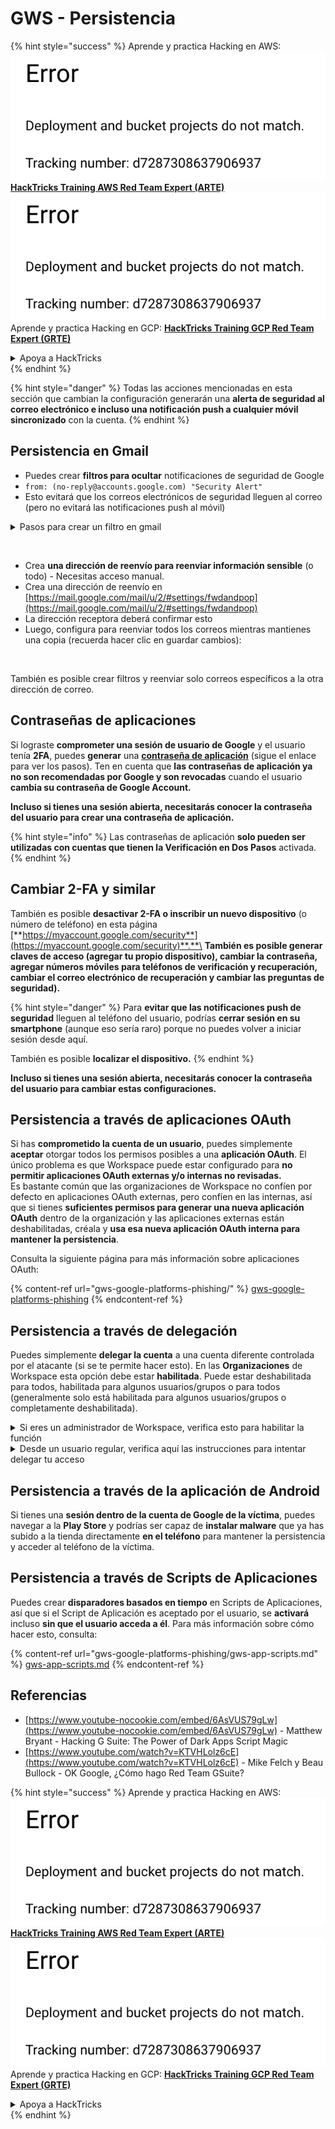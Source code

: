 # GWS - Persistencia

{% hint style="success" %}
Aprende y practica Hacking en AWS:<img src="../../.gitbook/assets/image (1) (1).png" alt="" data-size="line">[**HackTricks Training AWS Red Team Expert (ARTE)**](https://training.hacktricks.xyz/courses/arte)<img src="../../.gitbook/assets/image (1) (1).png" alt="" data-size="line">\
Aprende y practica Hacking en GCP: <img src="../../.gitbook/assets/image (2).png" alt="" data-size="line">[**HackTricks Training GCP Red Team Expert (GRTE)**<img src="../../.gitbook/assets/image (2).png" alt="" data-size="line">](https://training.hacktricks.xyz/courses/grte)

<details>

<summary>Apoya a HackTricks</summary>

* Revisa los [**planes de suscripción**](https://github.com/sponsors/carlospolop)!
* **Únete al** 💬 [**grupo de Discord**](https://discord.gg/hRep4RUj7f) o al [**grupo de telegram**](https://t.me/peass) o **síguenos** en **Twitter** 🐦 [**@hacktricks\_live**](https://twitter.com/hacktricks\_live)**.**
* **Comparte trucos de hacking enviando PRs a los** [**HackTricks**](https://github.com/carlospolop/hacktricks) y [**HackTricks Cloud**](https://github.com/carlospolop/hacktricks-cloud) repos de github.

</details>
{% endhint %}

{% hint style="danger" %}
Todas las acciones mencionadas en esta sección que cambian la configuración generarán una **alerta de seguridad al correo electrónico e incluso una notificación push a cualquier móvil sincronizado** con la cuenta.
{% endhint %}

## **Persistencia en Gmail**

* Puedes crear **filtros para ocultar** notificaciones de seguridad de Google
* `from: (no-reply@accounts.google.com) "Security Alert"`
* Esto evitará que los correos electrónicos de seguridad lleguen al correo (pero no evitará las notificaciones push al móvil)

<details>

<summary>Pasos para crear un filtro en gmail</summary>

(Instrucciones de [**aquí**](https://support.google.com/mail/answer/6579))

1. Abre [Gmail](https://mail.google.com/).
2. En el cuadro de búsqueda en la parte superior, haz clic en Mostrar opciones de búsqueda ![photos tune](https://lh3.googleusercontent.com/cD6YR\_YvqXqNKxrWn2NAWkV6tjJtg8vfvqijKT1\_9zVCrl2sAx9jROKhLqiHo2ZDYTE=w36) .
3. Ingresa tus criterios de búsqueda. Si deseas verificar que tu búsqueda funcionó correctamente, ve qué correos aparecen haciendo clic en **Buscar**.
4. En la parte inferior de la ventana de búsqueda, haz clic en **Crear filtro**.
5. Elige lo que deseas que haga el filtro.
6. Haz clic en **Crear filtro**.

Revisa tu filtro actual (para eliminarlos) en [https://mail.google.com/mail/u/0/#settings/filters](https://mail.google.com/mail/u/0/#settings/filters)

</details>

<figure><img src="../../.gitbook/assets/image (331).png" alt=""><figcaption></figcaption></figure>

* Crea **una dirección de reenvío para reenviar información sensible** (o todo) - Necesitas acceso manual.
* Crea una dirección de reenvío en [https://mail.google.com/mail/u/2/#settings/fwdandpop](https://mail.google.com/mail/u/2/#settings/fwdandpop)
* La dirección receptora deberá confirmar esto
* Luego, configura para reenviar todos los correos mientras mantienes una copia (recuerda hacer clic en guardar cambios):

<figure><img src="../../.gitbook/assets/image (332).png" alt=""><figcaption></figcaption></figure>

También es posible crear filtros y reenviar solo correos específicos a la otra dirección de correo.

## Contraseñas de aplicaciones

Si lograste **comprometer una sesión de usuario de Google** y el usuario tenía **2FA**, puedes **generar** una [**contraseña de aplicación**](https://support.google.com/accounts/answer/185833?hl=en) (sigue el enlace para ver los pasos). Ten en cuenta que **las contraseñas de aplicación ya no son recomendadas por Google y son revocadas** cuando el usuario **cambia su contraseña de Google Account.**

**Incluso si tienes una sesión abierta, necesitarás conocer la contraseña del usuario para crear una contraseña de aplicación.**

{% hint style="info" %}
Las contraseñas de aplicación **solo pueden ser utilizadas con cuentas que tienen la Verificación en Dos Pasos** activada.
{% endhint %}

## Cambiar 2-FA y similar

También es posible **desactivar 2-FA o inscribir un nuevo dispositivo** (o número de teléfono) en esta página [**https://myaccount.google.com/security**](https://myaccount.google.com/security)**.**\
**También es posible generar claves de acceso (agregar tu propio dispositivo), cambiar la contraseña, agregar números móviles para teléfonos de verificación y recuperación, cambiar el correo electrónico de recuperación y cambiar las preguntas de seguridad).**

{% hint style="danger" %}
Para **evitar que las notificaciones push de seguridad** lleguen al teléfono del usuario, podrías **cerrar sesión en su smartphone** (aunque eso sería raro) porque no puedes volver a iniciar sesión desde aquí.

También es posible **localizar el dispositivo.**
{% endhint %}

**Incluso si tienes una sesión abierta, necesitarás conocer la contraseña del usuario para cambiar estas configuraciones.**

## Persistencia a través de aplicaciones OAuth

Si has **comprometido la cuenta de un usuario**, puedes simplemente **aceptar** otorgar todos los permisos posibles a una **aplicación OAuth**. El único problema es que Workspace puede estar configurado para **no permitir aplicaciones OAuth externas y/o internas no revisadas.**\
Es bastante común que las organizaciones de Workspace no confíen por defecto en aplicaciones OAuth externas, pero confíen en las internas, así que si tienes **suficientes permisos para generar una nueva aplicación OAuth** dentro de la organización y las aplicaciones externas están deshabilitadas, créala y **usa esa nueva aplicación OAuth interna para mantener la persistencia**.

Consulta la siguiente página para más información sobre aplicaciones OAuth:

{% content-ref url="gws-google-platforms-phishing/" %}
[gws-google-platforms-phishing](gws-google-platforms-phishing/)
{% endcontent-ref %}

## Persistencia a través de delegación

Puedes simplemente **delegar la cuenta** a una cuenta diferente controlada por el atacante (si se te permite hacer esto). En las **Organizaciones** de Workspace esta opción debe estar **habilitada**. Puede estar deshabilitada para todos, habilitada para algunos usuarios/grupos o para todos (generalmente solo está habilitada para algunos usuarios/grupos o completamente deshabilitada).

<details>

<summary>Si eres un administrador de Workspace, verifica esto para habilitar la función</summary>

(Información [copiada de la documentación](https://support.google.com/a/answer/7223765))

Como administrador de tu organización (por ejemplo, tu trabajo o escuela), controlas si los usuarios pueden delegar acceso a su cuenta de Gmail. Puedes permitir que todos tengan la opción de delegar su cuenta. O, solo permitir que personas en ciertos departamentos configuren la delegación. Por ejemplo, puedes:

* Agregar un asistente administrativo como delegado en tu cuenta de Gmail para que pueda leer y enviar correos electrónicos en tu nombre.
* Agregar un grupo, como tu departamento de ventas, en Grupos como delegado para dar acceso a todos a una cuenta de Gmail.

Los usuarios solo pueden delegar acceso a otro usuario en la misma organización, independientemente de su dominio o unidad organizativa.

#### Límites y restricciones de delegación

* **Permitir a los usuarios otorgar acceso a su buzón a un grupo de Google** opción: Para usar esta opción, debe estar habilitada para la OU de la cuenta delegada y para la OU de cada miembro del grupo. Los miembros del grupo que pertenecen a una OU sin esta opción habilitada no pueden acceder a la cuenta delegada.
* Con el uso típico, 40 usuarios delegados pueden acceder a una cuenta de Gmail al mismo tiempo. Un uso superior al promedio por uno o más delegados podría reducir este número.
* Los procesos automatizados que acceden frecuentemente a Gmail también podrían reducir el número de delegados que pueden acceder a una cuenta al mismo tiempo. Estos procesos incluyen APIs o extensiones de navegador que acceden a Gmail con frecuencia.
* Una sola cuenta de Gmail admite hasta 1,000 delegados únicos. Un grupo en Grupos cuenta como un delegado hacia el límite.
* La delegación no aumenta los límites para una cuenta de Gmail. Las cuentas de Gmail con usuarios delegados tienen los límites y políticas estándar de la cuenta de Gmail. Para más detalles, visita [Límites y políticas de Gmail](https://support.google.com/a/topic/28609).

#### Paso 1: Activa la delegación de Gmail para tus usuarios

**Antes de comenzar:** Para aplicar la configuración a ciertos usuarios, coloca sus cuentas en una [unidad organizativa](https://support.google.com/a/topic/1227584).

1.  [Inicia sesión](https://admin.google.com/) en tu [consola de administración de Google](https://support.google.com/a/answer/182076).

Inicia sesión usando una _cuenta de administrador_, no tu cuenta actual CarlosPolop@gmail.com
2. En la consola de administración, ve a Menú ![](https://storage.googleapis.com/support-kms-prod/JxKYG9DqcsormHflJJ8Z8bHuyVI5YheC0lAp)![y luego](https://storage.googleapis.com/support-kms-prod/Th2Tx0uwPMOhsMPn7nRXMUo3vs6J0pto2DTn)![](https://storage.googleapis.com/support-kms-prod/ocGtUSENh4QebLpvZcmLcNRZyaTBcolMRSyl) **Aplicaciones**![y luego](https://storage.googleapis.com/support-kms-prod/Th2Tx0uwPMOhsMPn7nRXMUo3vs6J0pto2DTn)**Google Workspace**![y luego](https://storage.googleapis.com/support-kms-prod/Th2Tx0uwPMOhsMPn7nRXMUo3vs6J0pto2DTn)**Gmail**![y luego](https://storage.googleapis.com/support-kms-prod/Th2Tx0uwPMOhsMPn7nRXMUo3vs6J0pto2DTn)**Configuración de usuario**.
3. Para aplicar la configuración a todos, deja seleccionada la unidad organizativa superior. De lo contrario, selecciona una [unidad organizativa](https://support.google.com/a/topic/1227584) secundaria.
4. Haz clic en **Delegación de correo**.
5. Marca la casilla **Permitir a los usuarios delegar acceso a su buzón a otros usuarios en el dominio**.
6. (Opcional) Para permitir a los usuarios especificar qué información del remitente se incluye en los mensajes delegados enviados desde su cuenta, marca la casilla **Permitir a los usuarios personalizar esta configuración**.
7. Selecciona una opción para la información del remitente predeterminada que se incluye en los mensajes enviados por los delegados:
* **Mostrar al propietario de la cuenta y al delegado que envió el correo**—Los mensajes incluyen las direcciones de correo electrónico del propietario de la cuenta de Gmail y del delegado.
* **Mostrar solo al propietario de la cuenta**—Los mensajes incluyen la dirección de correo electrónico solo del propietario de la cuenta de Gmail. La dirección de correo electrónico del delegado no se incluye.
8. (Opcional) Para permitir a los usuarios agregar un grupo en Grupos como delegado, marca la casilla **Permitir a los usuarios otorgar acceso a su buzón a un grupo de Google**.
9. Haz clic en **Guardar**. Si configuraste una unidad organizativa secundaria, es posible que puedas **Heredar** o **Anular** la configuración de una unidad organizativa principal.
10. (Opcional) Para activar la delegación de Gmail para otras unidades organizativas, repite los pasos 3–9.

Los cambios pueden tardar hasta 24 horas, pero generalmente ocurren más rápido. [Aprende más](https://support.google.com/a/answer/7514107)

#### Paso 2: Haz que los usuarios configuren delegados para sus cuentas

Después de activar la delegación, tus usuarios van a la configuración de Gmail para asignar delegados. Los delegados pueden leer, enviar y recibir mensajes en nombre del usuario.

Para más detalles, dirige a los usuarios a [Delegar y colaborar en correos electrónicos](https://support.google.com/a/users/answer/138350).

</details>

<details>

<summary>Desde un usuario regular, verifica aquí las instrucciones para intentar delegar tu acceso</summary>

(Información copiada [**de la documentación**](https://support.google.com/mail/answer/138350))

Puedes agregar hasta 10 delegados.

Si estás usando Gmail a través de tu trabajo, escuela u otra organización:

* Puedes agregar hasta 1000 delegados dentro de tu organización.
* Con el uso típico, 40 delegados pueden acceder a una cuenta de Gmail al mismo tiempo.
* Si usas procesos automatizados, como APIs o extensiones de navegador, unos pocos delegados pueden acceder a una cuenta de Gmail al mismo tiempo.

1. En tu computadora, abre [Gmail](https://mail.google.com/). No puedes agregar delegados desde la aplicación de Gmail.
2. En la parte superior derecha, haz clic en Configuración ![Settings](https://lh3.googleusercontent.com/p3J-ZSPOLtuBBR\_ofWTFDfdgAYQgi8mR5c76ie8XQ2wjegk7-yyU5zdRVHKybQgUlQ=w36-h36) ![y luego](https://lh3.googleusercontent.com/3\_l97rr0GvhSP2XV5OoCkV2ZDTIisAOczrSdzNCBxhIKWrjXjHucxNwocghoUa39gw=w36-h36) **Ver toda la configuración**.
3. Haz clic en la pestaña **Cuentas e importación** o **Cuentas**.
4. En la sección "Otorgar acceso a tu cuenta", haz clic en **Agregar otra cuenta**. Si estás usando Gmail a través de tu trabajo o escuela, tu organización puede restringir la delegación de correo electrónico. Si no ves esta configuración, contacta a tu administrador.
* Si no ves "Otorgar acceso a tu cuenta", entonces está restringido.
5.  Ingresa la dirección de correo electrónico de la persona que deseas agregar. Si estás usando Gmail a través de tu trabajo, escuela u otra organización, y tu administrador lo permite, puedes ingresar la dirección de correo electrónico de un grupo. Este grupo debe tener el mismo dominio que tu organización. Los miembros externos del grupo no tienen acceso a la delegación.\
\
**Importante:** Si la cuenta que delegas es una cuenta nueva o la contraseña fue restablecida, el administrador debe desactivar el requisito de cambiar la contraseña cuando inicies sesión por primera vez.

* [Aprende cómo un administrador puede crear un usuario](https://support.google.com/a/answer/33310).
* [Aprende cómo un administrador puede restablecer contraseñas](https://support.google.com/a/answer/33319).

6\. Haz clic en **Siguiente paso** ![y luego](https://lh3.googleusercontent.com/QbWcYKta5vh\_4-OgUeFmK-JOB0YgLLoGh69P478nE6mKdfpWQniiBabjF7FVoCVXI0g=h36) **Enviar correo para otorgar acceso**.

La persona que agregaste recibirá un correo pidiéndole que confirme. La invitación expira después de una semana.

Si agregaste un grupo, todos los miembros del grupo se convertirán en delegados sin necesidad de confirmar.

Nota: Puede tardar hasta 24 horas para que la delegación comience a tener efecto.

</details>

## Persistencia a través de la aplicación de Android

Si tienes una **sesión dentro de la cuenta de Google de la víctima**, puedes navegar a la **Play Store** y podrías ser capaz de **instalar malware** que ya has subido a la tienda directamente **en el teléfono** para mantener la persistencia y acceder al teléfono de la víctima.

## **Persistencia a través de** Scripts de Aplicaciones

Puedes crear **disparadores basados en tiempo** en Scripts de Aplicaciones, así que si el Script de Aplicación es aceptado por el usuario, se **activará** incluso **sin que el usuario acceda a él**. Para más información sobre cómo hacer esto, consulta:

{% content-ref url="gws-google-platforms-phishing/gws-app-scripts.md" %}
[gws-app-scripts.md](gws-google-platforms-phishing/gws-app-scripts.md)
{% endcontent-ref %}

## Referencias

* [https://www.youtube-nocookie.com/embed/6AsVUS79gLw](https://www.youtube-nocookie.com/embed/6AsVUS79gLw) - Matthew Bryant - Hacking G Suite: The Power of Dark Apps Script Magic
* [https://www.youtube.com/watch?v=KTVHLolz6cE](https://www.youtube.com/watch?v=KTVHLolz6cE) - Mike Felch y Beau Bullock - OK Google, ¿Cómo hago Red Team GSuite?

{% hint style="success" %}
Aprende y practica Hacking en AWS:<img src="../../.gitbook/assets/image (1) (1).png" alt="" data-size="line">[**HackTricks Training AWS Red Team Expert (ARTE)**](https://training.hacktricks.xyz/courses/arte)<img src="../../.gitbook/assets/image (1) (1).png" alt="" data-size="line">\
Aprende y practica Hacking en GCP: <img src="../../.gitbook/assets/image (2).png" alt="" data-size="line">[**HackTricks Training GCP Red Team Expert (GRTE)**<img src="../../.gitbook/assets/image (2).png" alt="" data-size="line">](https://training.hacktricks.xyz/courses/grte)

<details>

<summary>Apoya a HackTricks</summary>

* Revisa los [**planes de suscripción**](https://github.com/sponsors/carlospolop)!
* **Únete al** 💬 [**grupo de Discord**](https://discord.gg/hRep4RUj7f) o al [**grupo de telegram**](https://t.me/peass) o **síguenos** en **Twitter** 🐦 [**@hacktricks\_live**](https://twitter.com/hacktricks\_live)**.**
* **Comparte trucos de hacking enviando PRs a los** [**HackTricks**](https://github.com/carlospolop/hacktricks) y [**HackTricks Cloud**](https://github.com/carlospolop/hacktricks-cloud) repos de github.

</details>
{% endhint %}

